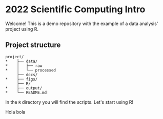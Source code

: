 # 2022 Scientific Computing Intro

Welcome! This is a demo repository with the example of a data analysis' project using R.

## Project structure

```
project/
*    ├── data/
*    │   ├── raw
*    │   └── processed
     ├── docs/
*    ├── figs/
     ├── R/
*    ├── output/
*    └── README.md
```
In the `R` directory you will find the scripts. Let's start using R!

Hola bola
